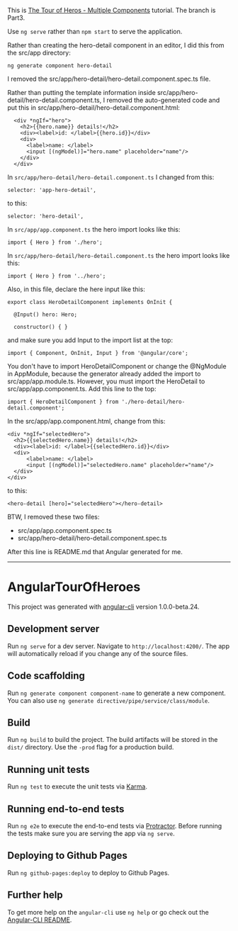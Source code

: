 This is [The Tour of Heros - Multiple Components](https://angular.io/docs/ts/latest/tutorial/toh-pt3.html) tutorial.  The branch is Part3.

Use `ng serve` rather than `npm start` to serve the application.

Rather than creating the hero-detail component in an editor, I did this from the src/app directory:
```
ng generate component hero-detail
```
I removed the src/app/hero-detail/hero-detail.component.spec.ts file.

Rather than putting the template information inside src/app/hero-detail/hero-detail.component.ts, I removed the auto-generated code and put this in src/app/hero-detail/hero-detail.component.html:
```
  <div *ngIf="hero">
    <h2>{{hero.name}} details!</h2>
    <div><label>id: </label>{{hero.id}}</div>
    <div>
      <label>name: </label>
      <input [(ngModel)]="hero.name" placeholder="name"/>
    </div>
  </div>
```
In `src/app/hero-detail/hero-detail.component.ts` I changed from this:
```
selector: 'app-hero-detail',
```
to this:
```
selector: 'hero-detail',
```
In `src/app/app.component.ts` the hero import looks like this:
```
import { Hero } from './hero';
```
In `src/app/hero-detail/hero-detail.component.ts` the hero import looks like this:
```
import { Hero } from '../hero';
```
Also, in this file, declare the here input like this:
```
export class HeroDetailComponent implements OnInit {

  @Input() hero: Hero;

  constructor() { } 
```
and make sure you add Input to the import list at the top:
```
import { Component, OnInit, Input } from '@angular/core';
```
You don't have to import HeroDetailComponent or change the @NgModule in AppModule, because the generator already added the import to src/app/app.module.ts. However, you must import the HeroDetail to src/app/app.component.ts.  Add this line to the top:

```
import { HeroDetailComponent } from './hero-detail/hero-detail.component';
```
In the src/app/app.component.html, change from this:
```
<div *ngIf="selectedHero">
  <h2>{{selectedHero.name}} details!</h2>
  <div><label>id: </label>{{selectedHero.id}}</div>
  <div>
      <label>name: </label>
      <input [(ngModel)]="selectedHero.name" placeholder="name"/>
  </div>
</div>
```
to this:
```
<hero-detail [hero]="selectedHero"></hero-detail>
```
BTW, I removed these two files:
* src/app/app.component.spec.ts
* src/app/hero-detail/hero-detail.component.spec.ts

After this line is README.md that Angular generated for me.
***
# AngularTourOfHeroes

This project was generated with [angular-cli](https://github.com/angular/angular-cli) version 1.0.0-beta.24.

## Development server
Run `ng serve` for a dev server. Navigate to `http://localhost:4200/`. The app will automatically reload if you change any of the source files.

## Code scaffolding

Run `ng generate component component-name` to generate a new component. You can also use `ng generate directive/pipe/service/class/module`.

## Build

Run `ng build` to build the project. The build artifacts will be stored in the `dist/` directory. Use the `-prod` flag for a production build.

## Running unit tests

Run `ng test` to execute the unit tests via [Karma](https://karma-runner.github.io).

## Running end-to-end tests

Run `ng e2e` to execute the end-to-end tests via [Protractor](http://www.protractortest.org/).
Before running the tests make sure you are serving the app via `ng serve`.

## Deploying to Github Pages

Run `ng github-pages:deploy` to deploy to Github Pages.

## Further help

To get more help on the `angular-cli` use `ng help` or go check out the [Angular-CLI README](https://github.com/angular/angular-cli/blob/master/README.md).

